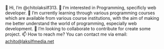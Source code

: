 👋 Hi, I’m @chitolaksilf313.
👀 I’m interested in Programming, specificly web developer.
🌱 I’m currently learning through various programming courses which are available from various course institutions, with the aim of making me better understand the world of programming, especially web development.
💞️ I’m looking to collaborate to contribute for create some project.
📫 How to reach me? You can contact me via email:
achito@laksilfmedia.net
